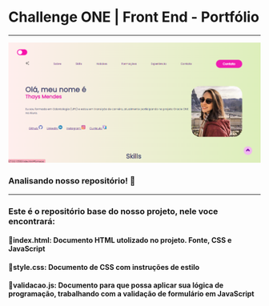 # Challenge ONE | Front End - Portfólio
---

<p align ="center" >
     <img src="assets/Portifolio.png" width="600" heigth="600">
</p>


### Analisando nosso repositório! 📃
---
### Este é o repositório base do nosso projeto, nele voce encontrará:
#### 🔹index.html: Documento HTML utolizado no  projeto. Fonte, CSS e JavaScript
#### 🔹style.css: Documento de CSS com instruções de estilo
#### 🔹validacao.js: Documento para que possa aplicar sua lógica de programação, trabalhando com a validação de formulário em JavaScript
####
